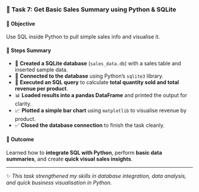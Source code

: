 ### 🚀 Task 7: Get Basic Sales Summary using Python & SQLite

#### 📌 **Objective**
Use SQL inside Python to pull simple sales info and visualise it.

#### 📝 **Steps Summary**

- 💾 **Created a SQLite database** (`sales_data.db`) with a sales table and inserted sample data.
- 🔗 **Connected to the database** using Python’s `sqlite3` library.
- 🧮 **Executed an SQL query** to calculate **total quantity sold and total revenue per product**.
- 📊 **Loaded results into a pandas DataFrame** and printed the output for clarity.
- 📈 **Plotted a simple bar chart** using `matplotlib` to visualise revenue by product.
- ✅ **Closed the database connection** to finish the task cleanly.

#### 🎯 **Outcome**
Learned how to **integrate SQL with Python**, perform **basic data summaries**, and create **quick visual sales insights**.

---

✨ *This task strengthened my skills in database integration, data analysis, and quick business visualisation in Python.*
